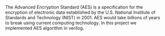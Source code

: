 The Advanced Encryption Standard (AES) is a specification for the encryption of electronic data established by the U.S. National Institute of Standards and Technology (NIST) in 2001. 
AES would take billions of years to break using current computing technology.
In this project we implemented AES algorithm in verilog.
